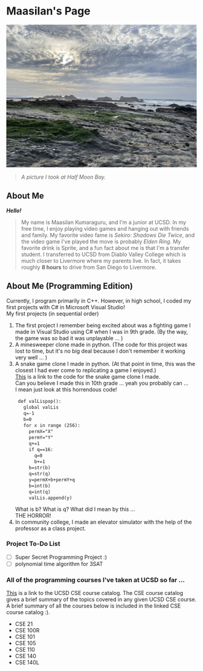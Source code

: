 # Maasilan's Page
![halfMoonBay](halfMoonBay.JPG)
> _A picture I took at Half Moon Bay._ 

## About Me
***Hello!***
> My name is Maasilan Kumaraguru, and I'm a junior at UCSD.
> In my free time, I enjoy playing video games and hanging out with friends and family.
> My favorite video fame is *Sekiro: Shadows Die Twice*, and the video game I've played the move is 
> probably *Elden Ring*. My favorite drink is Sprite, and a fun fact about me is that I'm a 
> transfer student. I transferred to UCSD from Diablo Valley College which is much closer to Livermore
> where my parents live. In fact, it takes roughly **8 hours** to drive from San Diego to Livermore.

## About Me (Programming Edition)
Currently, I program primarily in C++. However, in high school, I coded my first projects with C# 
in Microsoft Visual Studio!\
My first projects (in sequential order)
1. The first project I remember being excited about was a fighting game I made in Visual Studio
   using C# when I was in 9th grade. (By the way, the game was so bad it was unplayable ... )
2. A minesweeper clone made in python. (The code for this project was lost to time, but it's no
   big deal because I don't remember it working very well ... )
3. A snake game clone I made in python. (At that point in time, this was the closest I had ever come 
   to replicating a game I enjoyed.)\
   [This](pseudoSnakeGameCode.pdf) is a link to the code for the snake game clone I made.\
   Can you believe I made this in 10th grade ... yeah you probably can ... \
   I mean just look at this horrendous code!
   ```
    def valLispop():
      global valLis
      q=-1
      b=0
      for x in range (256):
        permX="X"
        permY="Y"
        q+=1
        if q==16:
          q=0
          b+=1
        b=str(b)
        q=str(q)
        y=permX+b+permY+q
        b=int(b)
        q=int(q)
        valLis.append(y)
   ```
   What is b? What is q? What did I mean by this ... \
   THE HORROR!
4. In community college, I made an elevator simulator with the help of the professor as a class project.
### Project To-Do List
- [ ] Super Secret Programming Project :)
- [ ] polynomial time algorithm for 3SAT
### All of the programming courses I've taken at UCSD so far ... 
[This](https://catalog.ucsd.edu/courses/CSE.html) is a link to the UCSD CSE course catalog. The CSE course catalog gives a brief summary of 
the topics covered in any given UCSD CSE course. A brief summary of all the courses below is 
included in the linked CSE course catalog :).
- CSE 21
- CSE 100R
- CSE 101
- CSE 105
- CSE 110
- CSE 140
- CSE 140L
